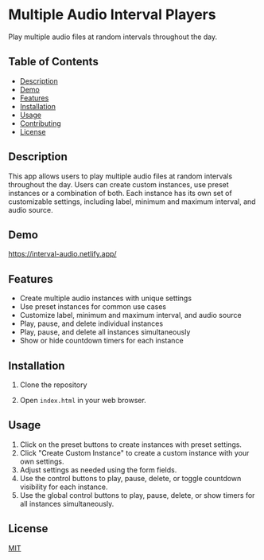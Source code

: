 # Multiple Audio Interval Players

Play multiple audio files at random intervals throughout the day.

## Table of Contents

- [Description](#description)
- [Demo](#demo)
- [Features](#features)
- [Installation](#installation)
- [Usage](#usage)
- [Contributing](#contributing)
- [License](#license)

## Description

This app allows users to play multiple audio files at random intervals throughout the day. Users can create custom instances, use preset instances or a combination of both. Each instance has its own set of customizable settings, including label, minimum and maximum interval, and audio source.

## Demo

https://interval-audio.netlify.app/

## Features

- Create multiple audio instances with unique settings
- Use preset instances for common use cases
- Customize label, minimum and maximum interval, and audio source
- Play, pause, and delete individual instances
- Play, pause, and delete all instances simultaneously
- Show or hide countdown timers for each instance

## Installation

1. Clone the repository

2. Open `index.html` in your web browser.

## Usage

1. Click on the preset buttons to create instances with preset settings.
2. Click "Create Custom Instance" to create a custom instance with your own settings.
3. Adjust settings as needed using the form fields.
4. Use the control buttons to play, pause, delete, or toggle countdown visibility for each instance.
5. Use the global control buttons to play, pause, delete, or show timers for all instances simultaneously.


## License

[MIT](https://choosealicense.com/licenses/mit/)
